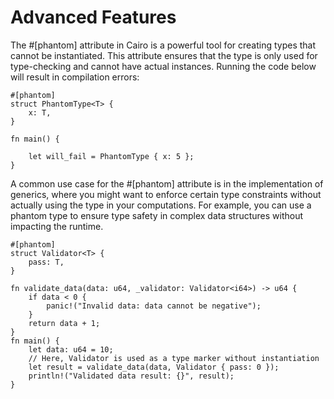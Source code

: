 # Advanced Features

<!-- Now, let's learn about more advanced features offered by Cairo. -->

The #[phantom] attribute in Cairo is a powerful tool for creating types that cannot be instantiated. 
This attribute ensures that the type is only used for type-checking and cannot have actual instances. 
Running the code below will result in compilation errors:
```
#[phantom]
struct PhantomType<T> {
    x: T,
}

fn main() {

    let will_fail = PhantomType { x: 5 };
}
```
A common use case for the #[phantom] attribute is in the implementation of generics, 
where you might want to enforce certain type constraints without actually using the type in your computations. 
For example, you can use a phantom type to ensure type safety in complex data structures without impacting 
the runtime. 

```
#[phantom]
struct Validator<T> {
    pass: T,
}

fn validate_data(data: u64, _validator: Validator<i64>) -> u64 {
    if data < 0 {
        panic!("Invalid data: data cannot be negative");
    }
    return data + 1;
}
fn main() {
    let data: u64 = 10;
    // Here, Validator is used as a type marker without instantiation
    let result = validate_data(data, Validator { pass: 0 });
    println!("Validated data result: {}", result);
}
```